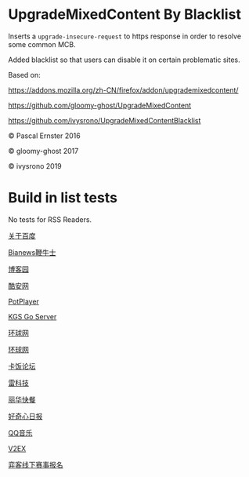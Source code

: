 # UpgradeMixedContent By Blacklist

Inserts a `upgrade-insecure-request` to https response in order to resolve some common MCB.

Added blacklist so that users can disable it on certain problematic sites.

Based on:

https://addons.mozilla.org/zh-CN/firefox/addon/upgrademixedcontent/

https://github.com/gloomy-ghost/UpgradeMixedContent

https://github.com/ivysrono/UpgradeMixedContentBlacklist

© Pascal Ernster 2016

© gloomy-ghost   2017

© ivysrono       2019

# Build in list tests

No tests for RSS Readers.

[关于百度](https://home.baidu.com/)

[Bianews鞭牛士](https://www.bianews.com/)

[博客园](https://www.cnblogs.com/smyhvae/p/8732781.html)

[酷安网](https://coolapk.com/apk/com.oasisfeng.greenify)

[PotPlayer](https://potplayer.daum.net/)

[KGS Go Server](https://www.gokgs.com/)

[环球网](https://w.huanqiu.com/r/MV8wXzg3MTg4MDZfMTQyNV8xNDU4MTE0NTQw)

[环球网](https://w.huanqiu.com/r/MV8wXzI4MjQ4ODNfMTI3XzE0NTgxMDc5NDA)

[卡饭论坛](https://bbs.kafan.cn/thread-2102542-6-1.html)

[雷科技](https://www.leikeji.com/)

[丽华快餐](https://www.lihua.com/)

[好奇心日报](https://www.qdaily.com/)

[QQ音乐](https://y.qq.com/n/yqq/mv/v/m00227bxwss.html)

[V2EX](https://www.v2ex.com/t/462280)

[弈客线下赛事报名](https://baoming.yikeweiqi.com/)